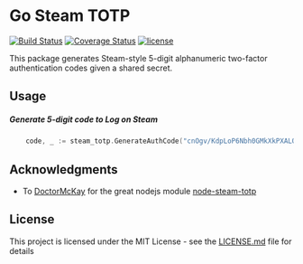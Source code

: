 # Go Steam TOTP
[![Build Status](https://travis-ci.org/fortis/go-steam-totp.svg?branch=master)](https://travis-ci.org/fortis/go-steam-totp)
[![Coverage Status](https://coveralls.io/repos/github/fortis/go-steam-totp/badge.svg?branch=master)](https://coveralls.io/github/fortis/go-steam-totp?branch=master)
[![license](https://img.shields.io/npm/l/steam-totp.svg)](https://github.com/fortis/go-steam-totp/blob/master/LICENSE)

This package generates Steam-style 5-digit alphanumeric two-factor authentication codes given a shared secret.

## Usage
##### Generate 5-digit code to Log on Steam

```go
	code, _ := steam_totp.GenerateAuthCode("cnOgv/KdpLoP6Nbh0GMkXkPXALQ=", time.Now())
```

## Acknowledgments
- To [DoctorMcKay](https://github.com/DoctorMcKay) for the great nodejs module [node-steam-totp](https://github.com/DoctorMcKay/node-steam-totp)

## License

This project is licensed under the MIT License - see the [LICENSE.md](LICENSE) file for details
